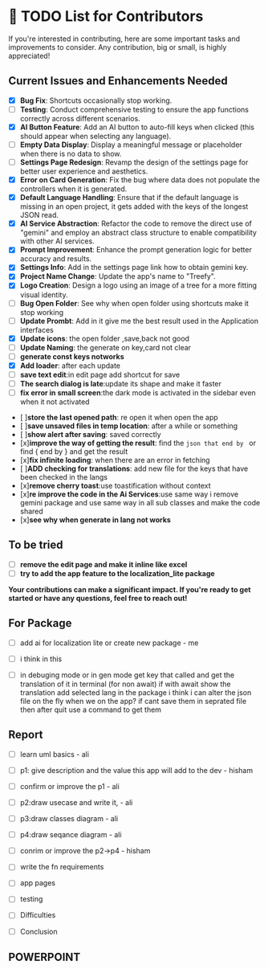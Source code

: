 # 📝 TODO List for Contributors

If you're interested in contributing, here are some important tasks and improvements to consider. Any contribution, big or small, is highly appreciated!

## Current Issues and Enhancements Needed
- [x] **Bug Fix**: Shortcuts occasionally stop working.
- [ ] **Testing**: Conduct comprehensive testing to ensure the app functions correctly across different scenarios.
- [x] **AI Button Feature**: Add an AI button to auto-fill keys when clicked (this should appear when selecting any language).
- [ ] **Empty Data Display**: Display a meaningful message or placeholder when there is no data to show.
- [ ] **Settings Page Redesign**: Revamp the design of the settings page for better user experience and aesthetics.
- [x] **Error on Card Generation**: Fix the bug where data does not populate the controllers when it is generated.
- [x] **Default Language Handling**: Ensure that if the default language is missing in an open project, it gets added with the keys of the longest JSON read.
- [x] **AI Service Abstraction**: Refactor the code to remove the direct use of "gemini" and employ an abstract class structure to enable compatibility with other AI services.
- [x] **Prompt Improvement**: Enhance the prompt generation logic for better accuracy and results.
- [x] **Settings Info**: Add in the settings page link how to obtain gemini key.
- [x] **Project Name Change**: Update the app's name to "Treefy".
- [x] **Logo Creation**: Design a logo using an image of a tree for a more fitting visual identity.
- [ ] **Bug Open Folder**: See why when open folder using shortcuts make it stop working
- [ ] **Update Prombt**: Add in it give me the best result used in the Application interfaces
- [x] **Update icons**: the open folder ,save,back not good
- [ ] **Update Naming**: the generate on key,card not clear
- [ ] **generate const keys notworks**
- [x] **Add loader**: after each update
- [ ] **save text edit**:in edit page add shortcut for save
- [ ] **The search dialog is late**:update its shape and make it faster
- [ ] **fix error in small screen**:the dark mode is activated in the sidebar even when it not activated
- [ ]**store the last opened path**: re open it when open the app
- [ ]**save unsaved files in temp location**: after a while or something
- [ ]**show alert after saving**: saved correctly
- [x]**improve the way of getting the result**: find the ```json that end by ``` or find { end by } and get the result
- [x]**fix infinite loading**: when there are an error in fetching
- [ ]**ADD checking for translations**: add new file for the keys that have been checked in the langs
- [x]**remove cherry toast**:use toastification without context
- [x]**re improve the code in the Ai Services**:use same way i remove gemini package and use same way in all sub classes and make the code shared
- [x]**see why when generate in lang not works**

## To be tried
- [ ] **remove the edit page and make it inline like excel**
- [ ] **try to add the app feature to the localization_lite package**

**Your contributions can make a significant impact. If you're ready to get started or have any questions, feel free to reach out!**



## For Package
 - [ ] add ai for localization lite or create new package - me
 - [ ]  i think in this 
 - [ ] in debuging mode or in gen mode get key that called and get the translation of it in terminal (for non await)
 if with await show the translation 
 add selected lang in the package
 i think i can alter the json file on the fly when we on the app?
 if cant save them in seprated file then after quit use a command to get them




## Report
 - [ ] learn uml basics - ali
 - [ ] p1: give description and the value this app will add to the dev - hisham
 - [ ] confirm or improve the p1 - ali
 - [ ] p2:draw usecase and write it,  - ali
 - [ ] p3:draw classes diagram - ali
 - [ ] p4:draw seqance diagram - ali
 - [ ] conrim or improve the p2->p4 - hisham
 - [ ] write the fn requirements
 - [ ] app pages  
 - [ ] testing
 - [ ] Difficulties
 - [ ] Conclusion


## POWERPOINT
